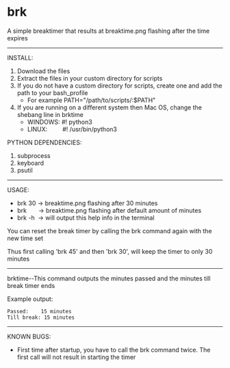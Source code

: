 # brk
A simple breaktimer that results at breaktime.png flashing after the time expires

---

INSTALL:
1. Download the files
2. Extract the files in your custom directory for scripts
3. If you do not have a custom directory for scripts, create one and add the path to your bash_profile
    - For example PATH="/path/to/scripts/:$PATH"
4. If you are running on a different system then Mac OS, change the shebang line in brktime
    - WINDOWS: #! python3
    - LINUX:         #! /usr/bin/python3

PYTHON DEPENDENCIES:
1. subprocess
2. keyboard
3. psutil

---

USAGE:
- brk 30 -> breaktime.png flashing after 30 minutes
- brk       -> breaktime.png flashing after default amount of minutes
- brk -h  -> will output this help info in the terminal

You can reset the break timer by calling the brk command again with the new time set

Thus first calling 'brk 45' and then 'brk 30', will keep the timer to only 30 minutes

---

brktime--This command outputs the minutes passed and the minutes till break timer ends

Example output:

    Passed:    15 minutes
    Till break: 15 minutes

---

KNOWN BUGS:
- First time after startup, you have to call the brk command twice. The first call will not result in starting the timer
